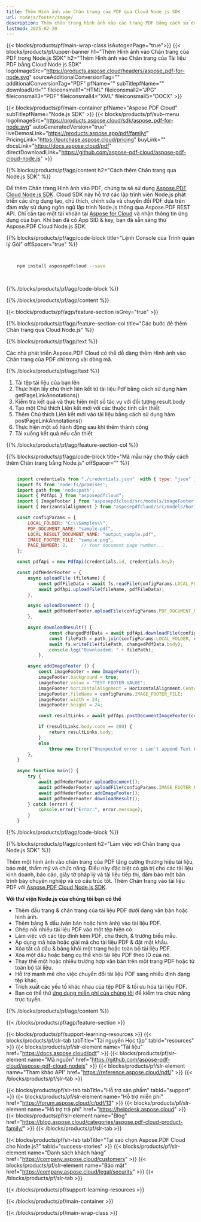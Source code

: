```yaml
---
title: Thêm Hình ảnh vào Chân trang của PDF qua Cloud Node.js SDK
url: nodejs/footer/image/
description: Thêm chân trang hình ảnh vào các trang PDF bằng cách sử dụng Aspose.PDF Cloud SDK trong Node.js. Thương hiệu, chữ ký, và hơn thế nữa.
lastmod: 2025-02-20
---
```


{{< blocks/products/pf/main-wrap-class isAutogenPage="true">}}
{{< blocks/products/pf/upper-banner h1="Thêm Hình ảnh vào Chân trang của PDF trong Node.js SDK" h2="Thêm Hình ảnh vào Chân trang của Tài liệu PDF bằng Cloud Node.js SDK" logoImageSrc="https://products.aspose.cloud/headers/aspose_pdf-for-node.svg" sourceAdditionalConversionTag="" additionalConversionTag="PDF" pfName="" subTitlepfName="" downloadUrl="" fileiconsmall1="HTML" fileiconsmall2="JPG" fileiconsmall3="PDF" fileiconsmall4="XML" fileiconsmall5="DOCX" >}}

{{< blocks/products/pf/main-container pfName="Aspose.PDF Cloud" subTitlepfName="Node.js SDK" >}}
{{< blocks/products/pf/sub-menu logoImageSrc="https://products.aspose.cloud/sdk/aspose_pdf-for-node.svg"
autoGeneratedVersion="true"
liveDemosLink="https://products.aspose.app/pdf/family/" PricingLink="https://purchase.aspose.cloud/pricing" buyLink="" docsLink="https://docs.aspose.cloud/pdf"  directDownloadLink="https://github.com/aspose-pdf-cloud/aspose-pdf-cloud-node.js" >}}

{{% blocks/products/pf/agp/content h2="Cách thêm Chân trang qua Node.js SDK" %}}

Để thêm Chân trang Hình ảnh vào PDF, chúng ta sẽ sử dụng
[Aspose.PDF Cloud Node.js SDK](https://products.aspose.cloud/pdf/nodejs/). Cloud SDK này hỗ trợ các lập trình viên Node.js phát triển các ứng dụng tạo, chú thích, chỉnh sửa và chuyển đổi PDF dựa trên đám mây sử dụng ngôn ngữ lập trình Node.js thông qua Aspose.PDF REST API. Chỉ cần tạo một tài khoản tại [Aspose for Cloud](https://dashboard.aspose.cloud/#/apps) và nhận thông tin ứng dụng của bạn. Khi bạn đã có App SID & key, bạn đã sẵn sàng thử Aspose.PDF Cloud Node.js SDK.

{{% blocks/products/pf/agp/code-block title="Lệnh Console của Trình quản lý Gói" offSpacer="true" %}}

```bash

     
    npm install asposepdfcloud --save
     
     

```

{{% /blocks/products/pf/agp/code-block %}}

{{% /blocks/products/pf/agp/content %}}

{{< blocks/products/pf/agp/feature-section isGrey="true" >}}

{{% blocks/products/pf/agp/feature-section-col title="Các bước để thêm Chân trang qua Cloud Node.js" %}}

{{% blocks/products/pf/agp/text %}}

Các nhà phát triển Aspose.PDF Cloud có thể dễ dàng thêm Hình ảnh vào Chân trang của PDF chỉ trong vài dòng mã.

{{% /blocks/products/pf/agp/text %}}

1. Tải tệp tài liệu của bạn lên
1. Thực hiện lấy chú thích liên kết từ tài liệu Pdf bằng cách sử dụng hàm getPageLinkAnnotations()
1. Kiểm tra kết quả và thực hiện một số tác vụ với đối tượng result.body
1. Tạo một Chú thích Liên kết mới với các thuộc tính cần thiết
1. Thêm Chú thích Liên kết mới vào tài liệu bằng cách sử dụng hàm postPageLinkAnnotations()
1. Thực hiện một số hành động sau khi thêm thành công
1. Tải xuống kết quả nếu cần thiết

{{% /blocks/products/pf/agp/feature-section-col %}}


{{% blocks/products/pf/agp/code-block title="Mã mẫu này cho thấy cách thêm Chân trang bằng Node.js" offSpacer="" %}}

```js

    import credentials from "./credentials.json"  with { type: "json" };
    import fs from 'node:fs/promises';
    import path from 'node:path';
    import { PdfApi } from "asposepdfcloud";
    import { ImageFooter } from "asposepdfcloud/src/models/imageFooter.js";
    import { HorizontalAlignment } from "asposepdfcloud/src/models/horizontalAlignment.js";

    const configParams = {
        LOCAL_FOLDER: "C:\\Samples\\",
        PDF_DOCUMENT_NAME: "sample.pdf",
        LOCAL_RESULT_DOCUMENT_NAME: "output_sample.pdf",
        IMAGE_FOOTER_FILE: "sample.png",
        PAGE_NUMBER: 2,     // Your document page number...
    };

    const pdfApi = new PdfApi(credentials.id, credentials.key);

    const pdfHederFooter = {
        async uploadFile (fileName) {
            const pdfFileData = await fs.readFile(configParams.LOCAL_FOLDER + fileName);
            await pdfApi.uploadFile(fileName, pdfFileData);
        },

        async uploadDocument () {
            await pdfHederFooter.uploadFile(configParams.PDF_DOCUMENT_NAME);
        },

        async downloadResult() {
                const changedPdfData = await pdfApi.downloadFile(configParams.PDF_DOCUMENT_NAME);
                const filePath = path.join(configParams.LOCAL_FOLDER, configParams.LOCAL_RESULT_DOCUMENT_NAME);
                await fs.writeFile(filePath, changedPdfData.body);
                console.log("Downloaded: " + filePath);
            },

        async addImageFooter () {
            const imageFooter = new ImageFooter();
            imageFooter.background = true;
            imageFooter.value = "TEST FOOTER VALUE";
            imageFooter.horizontalAlignment = HorizontalAlignment.Center;
            imageFooter.fileName = configParams.IMAGE_FOOTER_FILE;
            imageFooter.width = 24;
            imageFooter.height = 24;

            const resultLinks = await pdfApi.postDocumentImageFooter(configParams.PDF_DOCUMENT_NAME, imageFooter);

            if (resultLinks.body.code == 200) {
                return resultLinks.body;
            }
            else
                throw new Error("Unexpected error : can't append Text Header!");
        },
    }

    async function main() {
        try {
            await pdfHederFooter.uploadDocument();
            await pdfHederFooter.uploadFile(configParams.IMAGE_FOOTER_FILE);
            await pdfHederFooter.addImageFooter();
            await pdfHederFooter.downloadResult();
        } catch (error) {
            console.error("Error:", error.message);
        }
    }
```

{{% /blocks/products/pf/agp/code-block %}}

{{% blocks/products/pf/agp/content h2="Làm việc với Chân trang qua Node.js SDK" %}}

Thêm một hình ảnh vào chân trang của PDF tăng cường thương hiệu tài liệu, bảo mật, thẩm mỹ và chức năng. Điều này đặc biệt có giá trị cho các tài liệu kinh doanh, báo cáo, giấy tờ pháp lý và tài liệu tiếp thị, đảm bảo một bản trình bày chuyên nghiệp và có cấu trúc tốt.
Thêm Chân trang vào tài liệu PDF với [Aspose.PDF Cloud Node.js SDK](https://products.aspose.cloud/pdf/nodejs/).

**Với thư viện Node.js của chúng tôi bạn có thể**

+ Thêm đầu trang & chân trang của tài liệu PDF dưới dạng văn bản hoặc hình ảnh.
+ Thêm bảng & dấu (văn bản hoặc hình ảnh) vào tài liệu PDF.
+ Ghép nối nhiều tài liệu PDF vào một tệp hiện có.
+ Làm việc với các tệp đính kèm PDF, chú thích, & trường biểu mẫu.
+ Áp dụng mã hóa hoặc giải mã cho tài liệu PDF & đặt mật khẩu.
+ Xóa tất cả dấu & bảng khỏi một trang hoặc toàn bộ tài liệu PDF.
+ Xóa một dấu hoặc bảng cụ thể khỏi tài liệu PDF theo ID của nó.
+ Thay thế một hoặc nhiều trường hợp văn bản trên một trang PDF hoặc từ toàn bộ tài liệu.
+ Hỗ trợ mạnh mẽ cho việc chuyển đổi tài liệu PDF sang nhiều định dạng tệp khác.
+ Trích xuất các yếu tố khác nhau của tệp PDF & tối ưu hóa tài liệu PDF.
+ Bạn có thể thử [ứng dụng miễn phí của chúng tôi](https://products.aspose.app/pdf/family/) để kiểm tra chức năng trực tuyến.

{{% /blocks/products/pf/agp/content %}}

{{< /blocks/products/pf/agp/feature-section >}}

{{< blocks/products/pf/support-learning-resources >}}
{{< blocks/products/pf/slr-tab tabTitle="Tài nguyên Học tập" tabId="resources" >}}
{{< blocks/products/pf/slr-element name="Tài liệu" href="https://docs.aspose.cloud/pdf" >}}
{{< blocks/products/pf/slr-element name="Mã nguồn" href="https://github.com/aspose-pdf-cloud/aspose-pdf-cloud-nodejs" >}}
{{< blocks/products/pf/slr-element name="Tham khảo API" href="https://reference.aspose.cloud/pdf/" >}}
{{< /blocks/products/pf/slr-tab >}}

{{< blocks/products/pf/slr-tab tabTitle="Hỗ trợ sản phẩm" tabId="support" >}}
{{< blocks/products/pf/slr-element name="Hỗ trợ miễn phí" href="https://forum.aspose.cloud/c/pdf/13" >}}
{{< blocks/products/pf/slr-element name="Hỗ trợ trả phí" href="https://helpdesk.aspose.cloud" >}}
{{< blocks/products/pf/slr-element name="Blog" href="https://blog.aspose.cloud/categories/aspose.pdf-cloud-product-family/" >}}
{{< /blocks/products/pf/slr-tab >}}

{{< blocks/products/pf/slr-tab tabTitle="Tại sao chọn Aspose.PDF Cloud cho Node.js?" tabId="success-stories" >}}
{{< blocks/products/pf/slr-element name="Danh sách khách hàng" href="https://company.aspose.cloud/customers" >}}
{{< blocks/products/pf/slr-element name="Bảo mật" href="https://company.aspose.cloud/legal/security" >}}
{{< /blocks/products/pf/slr-tab >}}

{{< /blocks/products/pf/support-learning-resources >}}

<!-- aboutfile Ends -->

{{< /blocks/products/pf/main-container >}}

{{< /blocks/products/pf/main-wrap-class >}}



